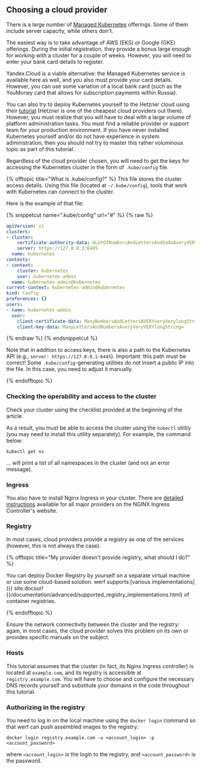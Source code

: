 ## Choosing a cloud provider

There is a large number of [Managed Kubernetes](https://www.google.com/search?q=managed+kubernetes) offerings. Some of them include server capacity, while others don't.

The easiest way is to take advantage of AWS (EKS) or Google (GKE) offerings.  During the initial registration, they provide a bonus large enough for working with a cluster for a couple of weeks. However, you will need to enter your bank card details to register.

Yandex.Cloud is a viable alternative: the Managed Kubernetes service is available here as well, and you also must provide your card details. However, you can use some variation of a local bank card (such as the YouMoney card that allows for subscription payments within Russia).

You can also try to deploy Kubernetes yourself to the Hetzner cloud using their [tutorial](https://community.hetzner.com/tutorials/install-kubernetes-cluster) (Hetzner is one of the cheapest cloud providers out there). However, you must realize that you will have to deal with a large volume of platform administration tasks. You must find a reliable provider or support team for your production environment. 
If you have never installed Kubernetes yourself and/or do not have experience in system administration, then you should not try to master this rather voluminous topic as part of this tutorial.

Regardless of the cloud provider chosen, you will need to get the keys for accessing the Kubernetes cluster in the form of `.kube/config` file.

<!--  .kube/config -->
{% offtopic title="What is .kube/config?" %}
This file stores the cluster access details. Using this file (located at `~/.kube/config`), tools that work with Kubernetes can connect to the cluster.

Here is the example of that file:

{% snippetcut name=".kube/config" url="#" %}
{% raw %}
```yaml
apiVersion: v1
clusters:
- cluster:
    certificate-authority-data: ALotOfNumbersAndLettersAndSoOnAveryVERYveryLongStringInBase64=
    server: https://127.0.0.1:6445
  name: kubernetes
contexts:
- context:
    cluster: kubernetes
    user: kubernetes-admin
  name: kubernetes-admin@kubernetes
current-context: kubernetes-admin@kubernetes
kind: Config
preferences: {}
users:
- name: kubernetes-admin
  user:
    client-certificate-data: ManyNumbersAndLettersAVERYveryVerylongString=
    client-key-data: ManyLettersAndNumbersAveryVeryVERYlongString=
```
{% endraw %}
{% endsnippetcut %}

Note that in addition to access keys, there is also a path to the Kubernetes API (e.g., `server: https://127.0.0.1:6445`). Important: this path must be correct! Some `.kube/config`-generating utilities do not insert a public IP into the file. In this case, you need to adjust it manually.

{% endofftopic %}
<!-- / .kube/config -->

### Checking the operability and access to the cluster

Check your cluster using the checklist provided at the beginning of the article.

As a result, you must be able to access the cluster using the `kubectl` utility (you may need to install this utility separately). For example, the command below:

```shell
kubectl get ns
```

… will print a list of all namespaces in the cluster (and not an error message).

### Ingress

You also have to install Nginx Ingress in your cluster. There are [detailed instructions](https://kubernetes.github.io/ingress-nginx/deploy/) available for all major providers on the NGINX Ingress Controller's website.

### Registry

In most cases, cloud providers provide a registry as one of the services (however, this is not always the case).

{% offtopic title="My provider doesn't provide registry, what should I do?" %}

You can deploy Docker Registry by yourself on a separate virtual machine or use some cloud-based solution. werf supports [various implementations]({{ site.docsurl }}/documentation/advanced/supported_registry_implementations.html) of container registries.

{% endofftopic %}

Ensure the network connectivity between the cluster and the registry: again, in most cases, the cloud provider solves this problem on its own or provides specific manuals on the subject.

### Hosts

This tutorial assumes that the cluster (in fact, its Nginx Ingress controller) is located at `example.com`, and its registry is accessible at `registry.example.com`. You will have to choose and configure the necessary DNS records yourself and substitute your domains in the code throughout this tutorial.

### Authorizing in the registry

You need to log in on the local machine using the `docker login` command so that werf can push assembled images to the registry:

```shell
docker login registry.example.com -u <account_login> -p <account_password>
```

where `<account_login>` is the login to the registry, and `<account_password>` is the password.
